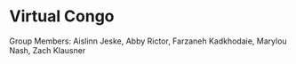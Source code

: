 # Virtual Congo

Group Members: Aislinn Jeske, Abby Rictor, Farzaneh Kadkhodaie, Marylou Nash, Zach Klausner
